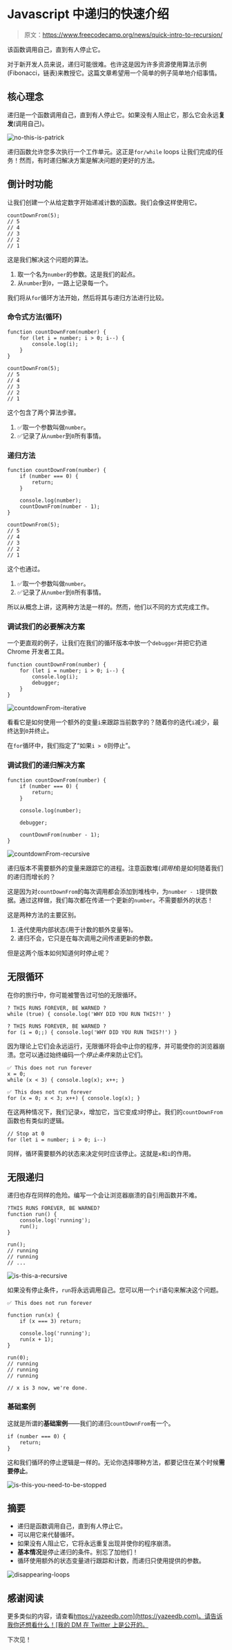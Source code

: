 # Javascript 中递归的快速介绍

> 原文：<https://www.freecodecamp.org/news/quick-intro-to-recursion/>

该函数调用自己，直到有人停止它。

对于新开发人员来说，递归可能很难。也许这是因为许多资源使用算法示例(Fibonacci，链表)来教授它。这篇文章希望用一个简单的例子简单地介绍事情。

## 核心理念

递归是一个函数调用自己，直到有人停止它。如果没有人阻止它，那么它会永远**复发**(调用自己)。

![no-this-is-patrick](img/dfe028465f7e4713a824c3334e848801.png)

递归函数允许您多次执行一个工作单元。这正是`for/while` loops 让我们完成的任务！然而，有时递归解决方案是解决问题的更好的方法。

## 倒计时功能

让我们创建一个从给定数字开始递减计数的函数。我们会像这样使用它。

```
countDownFrom(5);
// 5
// 4
// 3
// 2
// 1 
```

这是我们解决这个问题的算法。

1.  取一个名为`number`的参数。这是我们的起点。
2.  从`number`到`0`，一路上记录每一个。

我们将从`for`循环方法开始，然后将其与递归方法进行比较。

### 命令式方法(循环)

```
function countDownFrom(number) {
	for (let i = number; i > 0; i--) {
		console.log(i);
	}	
}

countDownFrom(5);
// 5
// 4
// 3
// 2
// 1 
```

这个包含了两个算法步骤。

1.  ✅取一个参数叫做`number`。
2.  ✅记录了从`number`到`0`所有事情。

### 递归方法

```
function countDownFrom(number) {
	if (number === 0) {
		return;
	}

    console.log(number);    
    countDownFrom(number - 1);
}

countDownFrom(5);
// 5
// 4
// 3
// 2
// 1 
```

这个也通过。

1.  ✅取一个参数叫做`number`。
2.  ✅记录了从`number`到`0`所有事情。

所以从概念上讲，这两种方法是一样的。然而，他们以不同的方式完成工作。

### 调试我们的必要解决方案

一个更直观的例子，让我们在我们的循环版本中放一个`debugger`并把它扔进 Chrome 开发者工具。

```
function countDownFrom(number) {
	for (let i = number; i > 0; i--) {
		console.log(i);
		debugger;
	}	
} 
```

![countdownFrom-iterative](img/825d87c23e04b1bd72707da01bc991d0.png)

看看它是如何使用一个额外的变量`i`来跟踪当前数字的？随着你的迭代`i`减少，最终达到`0`并终止。

在`for`循环中，我们指定了“如果`i > 0`则停止”。

### 调试我们的递归解决方案

```
function countDownFrom(number) {
	if (number === 0) {
		return;
	}

    console.log(number);

	debugger;

    countDownFrom(number - 1);
} 
```

![countdownFrom-recursive](img/a9e99c122e368cad5b2a3bc68c79d4b7.png)

递归版本不需要额外的变量来跟踪它的进程。注意函数堆(*调用栈*)是如何随着我们的递归而增长的？

这是因为对`countDownFrom`的每次调用都会添加到堆栈中，为`number - 1`提供数据。通过这样做，我们每次都在传递一个更新的`number`。不需要额外的状态！

这是两种方法的主要区别。

1.  迭代使用内部状态(用于计数的额外变量等)。
2.  递归不会，它只是在每次调用之间传递更新的参数。

但是这两个版本如何知道何时停止呢？

## 无限循环

在你的旅行中，你可能被警告过可怕的无限循环。

```
? THIS RUNS FOREVER, BE WARNED ?
while (true) { console.log('WHY DID YOU RUN THIS?!' }

? THIS RUNS FOREVER, BE WARNED ?
for (i = 0;;) { console.log('WHY DID YOU RUN THIS?!') } 
```

因为理论上它们会永远运行，无限循环将会中止你的程序，并可能使你的浏览器崩溃。您可以通过始终编码一个*停止条件*来防止它们。

```
✅ This does not run forever
x = 0;
while (x < 3) { console.log(x); x++; }

✅ This does not run forever
for (x = 0; x < 3; x++) { console.log(x); } 
```

在这两种情况下，我们记录`x`，增加它，当它变成`3`时停止。我们的`countDownFrom`函数也有类似的逻辑。

```
// Stop at 0
for (let i = number; i > 0; i--) 
```

同样，循环需要额外的状态来决定何时应该停止。这就是`x`和`i`的作用。

## 无限递归

递归也存在同样的危险。编写一个会让浏览器崩溃的自引用函数并不难。

```
?THIS RUNS FOREVER, BE WARNED?
function run() {
    console.log('running');
    run();
}

run();
// running
// running
// ... 
```

![is-this-a-recursive](img/6e765cbf79c0959e0e713fa610dffcb2.png)

如果没有停止条件，`run`将永远调用自己。您可以用一个`if`语句来解决这个问题。

```
✅ This does not run forever

function run(x) {
    if (x === 3) return;

    console.log('running');
    run(x + 1);
}

run(0);
// running
// running
// running

// x is 3 now, we're done. 
```

### 基础案例

这就是所谓的**基础案例**——我们的递归`countDownFrom`有一个。

```
if (number === 0) {
    return;
} 
```

这和我们循环的停止逻辑是一样的。无论你选择哪种方法，都要记住在某个时候**需要停止**。

![is-this-you-need-to-be-stopped](img/7da85e9ee38473dc7d120057b063dc4b.png)

## 摘要

*   递归是函数调用自己，直到有人停止它。
*   可以用它来代替循环。
*   如果没有人阻止它，它将永远重复出现并使你的程序崩溃。
*   **基本情况**是停止递归的条件。别忘了加他们！
*   循环使用额外的状态变量进行跟踪和计数，而递归只使用提供的参数。

![disappearing-loops](img/11c6780d7f64c34fe1b11d6387c98525.png)

## 感谢阅读

更多类似的内容，请查看[https://yazeedb.com](https://yazeedb.com)。请告诉我你还想看什么！[我的 DM 在 Twitter 上是公开的。](https://twitter.com/yazeedBee)

下次见！